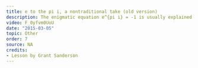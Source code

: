 ```yaml
---
title: e to the pi i, a nontraditional take (old version)
description: The enigmatic equation e^{pi i} = -1 is usually explained using Taylor's formula during a calculus class.  This video offers a different perspective, which involves thinking about numbers as actions, and about e^x as something which turns one action into another.
video: F_0yfvm0UoU
date: "2015-03-05"
topic: Other
order: 7
source: NA
credits:
- Lesson by Grant Sanderson
---
```

